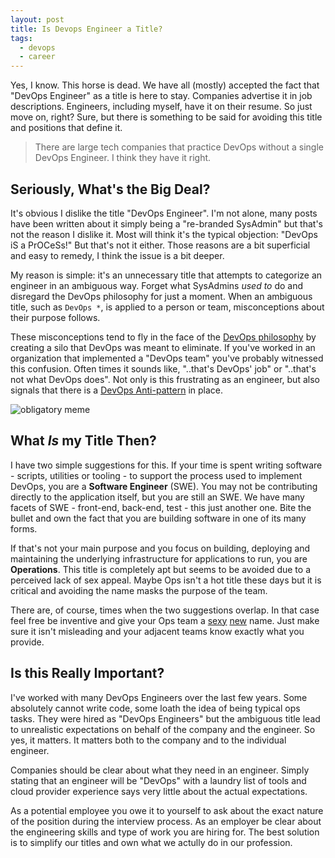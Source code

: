 ```yaml
---
layout: post
title: Is Devops Engineer a Title?
tags:
  - devops
  - career
---
```

Yes, I know. This horse is dead. We have all (mostly) accepted the fact that "DevOps Engineer" as a title is here to stay.  Companies advertise it in job descriptions. Engineers, including myself, have it on their resume.  So just move on, right? Sure, but there is something to be said for avoiding this title and positions that define it.  

> There are large tech companies that practice DevOps without a single DevOps Engineer.  I think they have it right.

## Seriously, What's the Big Deal?
It's obvious I dislike the title "DevOps Engineer". I'm not alone, many posts have been written about it simply being a "re-branded SysAdmin" but that's not the reason I dislike it.  Most will think it's the typical objection: "DevOps iS a PrOCeSs!" But that's not it either. Those reasons are a bit superficial and easy to remedy, I think the issue is a bit deeper.

My reason is simple: it's an unnecessary title that attempts to categorize an engineer in an ambiguous way. Forget what SysAdmins _used to_ do and disregard the DevOps philosophy for just a moment.  When an ambiguous title, such as `DevOps *`, is applied to a person or team, misconceptions about their purpose follows. 

These misconceptions tend to fly in the face of the [DevOps philosophy](https://en.wikipedia.org/wiki/DevOps) by creating a silo that DevOps was meant to eliminate.  If you've worked in an organization that implemented a "DevOps team" you've probably witnessed this confusion.  Often times it sounds like, "..that's DevOps' job" or "..that's not what DevOps does". Not only is this frustrating as an engineer, but also signals that there is a [DevOps Anti-pattern](https://web.devopstopologies.com/#anti-type-b) in place.

![obligatory meme](https://i.redd.it/v96d297rszmy.jpg)

## What _Is_ my Title Then?
I have two simple suggestions for this.  If your time is spent writing software - scripts, utilities or tooling - to support the process used to implement DevOps, you are a **Software Engineer** (SWE). You may not be contributing directly to the application itself, but you are still an SWE.  We have many facets of SWE - front-end, back-end, test - this just another one.  Bite the bullet and own the fact that you are building software in one of its many forms.

If that's not your main purpose and you focus on building, deploying and maintaining the underlying infrastructure for applications to run, you are **Operations**. This title is completely apt but seems to be avoided due to a perceived lack of sex appeal. Maybe Ops isn't a hot title these days but it is critical and avoiding the name masks the purpose of the team.

There are, of course, times when the two suggestions overlap.  In that case feel free be inventive and give your Ops team a [sexy](https://engineering.fb.com/category/production-engineering/) [new](https://sre.google/) name.  Just make sure it isn't misleading and your adjacent teams know exactly what you provide.

## Is this Really Important?
I've worked with many DevOps Engineers over the last few years.  Some absolutely cannot write code, some loath the idea of being typical ops tasks.  They were hired as "DevOps Engineers" but the ambiguous title lead to unrealistic expectations on behalf of the company and the engineer.  So yes, it matters.  It matters both to the company and to the individual engineer.

Companies should be clear about what they need in an engineer. Simply stating that an engineer will be "DevOps" with a laundry list of tools and cloud provider experience says very little about the actual expectations.  

As a potential employee you owe it to yourself to ask about the exact nature of the position during the interview process.  As an employer be clear about the engineering skills and type of work you are hiring for. The best solution is to simplify our titles and own what we actully do in our profession. 

